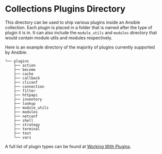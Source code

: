 # Collections Plugins Directory

This directory can be used to ship various plugins inside an
Ansible collection. Each plugin is placed in a folder that is
named after the type of plugin it is in. It can also include
the `module_utils` and `modules` directory that
would contain module utils and modules respectively.

Here is an example directory of the majority of plugins currently supported by Ansible:

```shell
└── plugins
    ├── action
    ├── become
    ├── cache
    ├── callback
    ├── cliconf
    ├── connection
    ├── filter
    ├── httpapi
    ├── inventory
    ├── lookup
    ├── module_utils
    ├── modules
    ├── netconf
    ├── shell
    ├── strategy
    ├── terminal
    ├── test
    └── vars
```

A full list of plugin types can be found at [Working With Plugins](https://docs.ansible.com/ansible/2.9/plugins/plugins.html).
